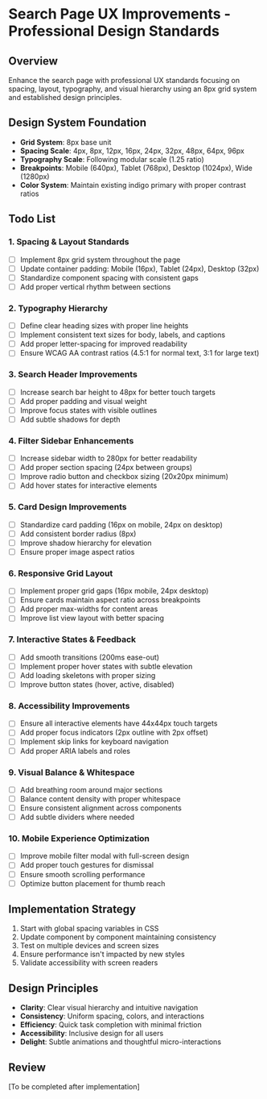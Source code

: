 # Search Page UX Improvements - Professional Design Standards

## Overview
Enhance the search page with professional UX standards focusing on spacing, layout, typography, and visual hierarchy using an 8px grid system and established design principles.

## Design System Foundation
- **Grid System**: 8px base unit
- **Spacing Scale**: 4px, 8px, 12px, 16px, 24px, 32px, 48px, 64px, 96px
- **Typography Scale**: Following modular scale (1.25 ratio)
- **Breakpoints**: Mobile (640px), Tablet (768px), Desktop (1024px), Wide (1280px)
- **Color System**: Maintain existing indigo primary with proper contrast ratios

## Todo List

### 1. Spacing & Layout Standards
- [ ] Implement 8px grid system throughout the page
- [ ] Update container padding: Mobile (16px), Tablet (24px), Desktop (32px)
- [ ] Standardize component spacing with consistent gaps
- [ ] Add proper vertical rhythm between sections

### 2. Typography Hierarchy
- [ ] Define clear heading sizes with proper line heights
- [ ] Implement consistent text sizes for body, labels, and captions
- [ ] Add proper letter-spacing for improved readability
- [ ] Ensure WCAG AA contrast ratios (4.5:1 for normal text, 3:1 for large text)

### 3. Search Header Improvements
- [ ] Increase search bar height to 48px for better touch targets
- [ ] Add proper padding and visual weight
- [ ] Improve focus states with visible outlines
- [ ] Add subtle shadows for depth

### 4. Filter Sidebar Enhancements
- [ ] Increase sidebar width to 280px for better readability
- [ ] Add proper section spacing (24px between groups)
- [ ] Improve radio button and checkbox sizing (20x20px minimum)
- [ ] Add hover states for interactive elements

### 5. Card Design Improvements
- [ ] Standardize card padding (16px on mobile, 24px on desktop)
- [ ] Add consistent border radius (8px)
- [ ] Improve shadow hierarchy for elevation
- [ ] Ensure proper image aspect ratios

### 6. Responsive Grid Layout
- [ ] Implement proper grid gaps (16px mobile, 24px desktop)
- [ ] Ensure cards maintain aspect ratio across breakpoints
- [ ] Add proper max-widths for content areas
- [ ] Improve list view layout with better spacing

### 7. Interactive States & Feedback
- [ ] Add smooth transitions (200ms ease-out)
- [ ] Implement proper hover states with subtle elevation
- [ ] Add loading skeletons with proper sizing
- [ ] Improve button states (hover, active, disabled)

### 8. Accessibility Improvements
- [ ] Ensure all interactive elements have 44x44px touch targets
- [ ] Add proper focus indicators (2px outline with 2px offset)
- [ ] Implement skip links for keyboard navigation
- [ ] Add proper ARIA labels and roles

### 9. Visual Balance & Whitespace
- [ ] Add breathing room around major sections
- [ ] Balance content density with proper whitespace
- [ ] Ensure consistent alignment across components
- [ ] Add subtle dividers where needed

### 10. Mobile Experience Optimization
- [ ] Improve mobile filter modal with full-screen design
- [ ] Add proper touch gestures for dismissal
- [ ] Ensure smooth scrolling performance
- [ ] Optimize button placement for thumb reach

## Implementation Strategy
1. Start with global spacing variables in CSS
2. Update component by component maintaining consistency
3. Test on multiple devices and screen sizes
4. Ensure performance isn't impacted by new styles
5. Validate accessibility with screen readers

## Design Principles
- **Clarity**: Clear visual hierarchy and intuitive navigation
- **Consistency**: Uniform spacing, colors, and interactions
- **Efficiency**: Quick task completion with minimal friction
- **Accessibility**: Inclusive design for all users
- **Delight**: Subtle animations and thoughtful micro-interactions

## Review
[To be completed after implementation]